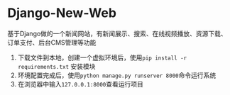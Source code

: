 # Django-New-Web
基于Django做的一个新闻网站，有新闻展示、搜索、在线视频播放、资源下载、订单支付、后台CMS管理等功能
1. 下载文件到本地，创建一个虚拟环境后，使用`pip install -r requirements.txt` 安装模块
2. 环境配置完成后，使用`python manage.py runserver 8000`命令运行系统
3. 在浏览器中输入`127.0.0.1:8000`查看运行项目
